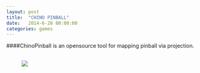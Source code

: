 ```yaml
---
layout: post
title:  "CHINO PINBALL"
date:   2014-6-28 00:00:00
categories: games
---
```

####ChinoPinball is an opensource tool for mapping pinball via projection.<br/><br/>

<figure class="third">
	<img src="https://farm8.staticflickr.com/7548/16330507045_db4dbaef1b_z.jpg">
</figure>
